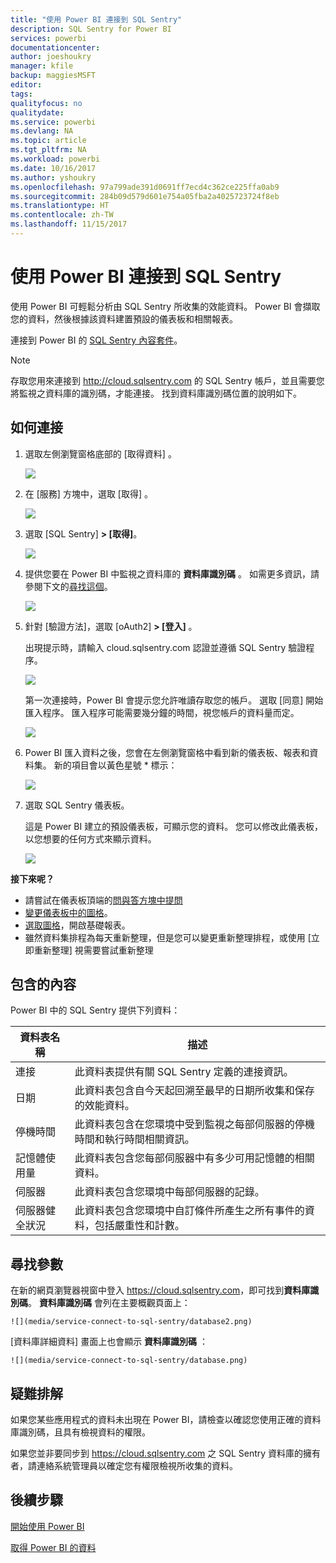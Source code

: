 ```yaml
---
title: "使用 Power BI 連接到 SQL Sentry"
description: SQL Sentry for Power BI
services: powerbi
documentationcenter: 
author: joeshoukry
manager: kfile
backup: maggiesMSFT
editor: 
tags: 
qualityfocus: no
qualitydate: 
ms.service: powerbi
ms.devlang: NA
ms.topic: article
ms.tgt_pltfrm: NA
ms.workload: powerbi
ms.date: 10/16/2017
ms.author: yshoukry
ms.openlocfilehash: 97a799ade391d0691ff7ecd4c362ce225ffa0ab9
ms.sourcegitcommit: 284b09d579d601e754a05fba2a4025723724f8eb
ms.translationtype: HT
ms.contentlocale: zh-TW
ms.lasthandoff: 11/15/2017
---
```

# <a name="connect-to-sql-sentry-with-power-bi"></a>使用 Power BI 連接到 SQL Sentry
使用 Power BI 可輕鬆分析由 SQL Sentry 所收集的效能資料。 Power BI 會擷取您的資料，然後根據該資料建置預設的儀表板和相關報表。

連接到 Power BI 的 [SQL Sentry 內容套件](https://app.powerbi.com/groups/me/getdata/services/sql-sentry)。

>[!NOTE]
>存取您用來連接到 http://cloud.sqlsentry.com 的 SQL Sentry 帳戶，並且需要您將監視之資料庫的識別碼，才能連接。  找到資料庫識別碼位置的說明如下。

## <a name="how-to-connect"></a>如何連接
1. 選取左側瀏覽窗格底部的 [取得資料]  。
   
   ![](media/service-connect-to-sql-sentry/pbi_getdata.png)
2. 在 [服務]  方塊中，選取 [取得] 。
   
   ![](media/service-connect-to-sql-sentry/pbi_getservices.png) 
3. 選取 [SQL Sentry] **\> [取得]**。
   
   ![](media/service-connect-to-sql-sentry/sqlsentry.png)
4. 提供您要在 Power BI 中監視之資料庫的 **資料庫識別碼** 。 如需更多資訊，請參閱下文的[尋找這個](#FindingParams)。
   
   ![](media/service-connect-to-sql-sentry/img2400.png)
5. 針對 [驗證方法]，選取 [oAuth2] **\> [登入]** 。
   
   出現提示時，請輸入 cloud.sqlsentry.com 認證並遵循 SQL Sentry 驗證程序。
   
   ![](media/service-connect-to-sql-sentry/img6400.png)
   
   第一次連接時，Power BI 會提示您允許唯讀存取您的帳戶。 選取 [同意] 開始匯入程序。  匯入程序可能需要幾分鐘的時間，視您帳戶的資料量而定。
   
   ![](media/service-connect-to-sql-sentry/img7400.png)
6. Power BI 匯入資料之後，您會在左側瀏覽窗格中看到新的儀表板、報表和資料集。 新的項目會以黃色星號 \* 標示：
   
   ![](media/service-connect-to-sql-sentry/img8200.png)
7. 選取 SQL Sentry 儀表板。
   
   這是 Power BI 建立的預設儀表板，可顯示您的資料。 您可以修改此儀表板，以您想要的任何方式來顯示資料。
   
   ![](media/service-connect-to-sql-sentry/img9dashboard800.png)

**接下來呢？**

* 請嘗試在儀表板頂端的[問與答方塊中提問](service-q-and-a.md)
* [變更儀表板中的圖格](service-dashboard-edit-tile.md)。
* [選取圖格](service-dashboard-tiles.md)，開啟基礎報表。
* 雖然資料集排程為每天重新整理，但是您可以變更重新整理排程，或使用 [立即重新整理] 視需要嘗試重新整理

## <a name="whats-included"></a>包含的內容
Power BI 中的 SQL Sentry 提供下列資料：

| 資料表名稱 | 描述 |
| --- | --- |
| 連接 |此資料表提供有關 SQL Sentry 定義的連接資訊。 |
| 日期<br /> |此資料表包含自今天起回溯至最早的日期所收集和保存的效能資料。 |
| 停機時間<br /> |此資料表包含在您環境中受到監視之每部伺服器的停機時間和執行時間相關資訊。 |
| 記憶體使用量<br /> |此資料表包含您每部伺服器中有多少可用記憶體的相關資料。<br /> |
| 伺服器<br /> |此資料表包含您環境中每部伺服器的記錄。 |
| 伺服器健全狀況<br /> |此資料表包含您環境中自訂條件所產生之所有事件的資料，包括嚴重性和計數。 |

<a name="FindingParams"></a>

## <a name="finding-parameters"></a>尋找參數
在新的網頁瀏覽器視窗中登入 <https://cloud.sqlsentry.com>，即可找到**資料庫識別碼**。  **資料庫識別碼** 會列在主要概觀頁面上：

    ![](media/service-connect-to-sql-sentry/database2.png)

[資料庫詳細資料] 畫面上也會顯示 **資料庫識別碼** ：

    ![](media/service-connect-to-sql-sentry/database.png)


## <a name="troubleshooting"></a>疑難排解
如果您某些應用程式的資料未出現在 Power BI，請檢查以確認您使用正確的資料庫識別碼，且具有檢視資料的權限。 

如果您並非要同步到 <https://cloud.sqlsentry.com> 之 SQL Sentry 資料庫的擁有者，請連絡系統管理員以確定您有權限檢視所收集的資料。

## <a name="next-steps"></a>後續步驟
[開始使用 Power BI](service-get-started.md)

[取得 Power BI 的資料](service-get-data.md)

